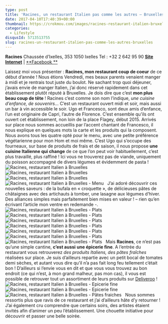 ```yaml
---
type: post
title: 'Racines, un restaurant Italien pas comme les autres – Bruxelles'
date: 2017-04-10T17:40:39+00:00
thumbnail: https://crokmou.com/images/racines-restaurant-italien-bruxelles-crokmou-blog-cuisine-voyage-1-6.jpg
categories:
  - Lifestyle
disqusId: 5713513755
slug: racines-un-restaurant-italien-pas-comme-les-autres-bruxelles
---
```


**Racines**
Chaussée d’Ixelles, 353
1050 Ixelles
Tel : +32 2 642 95 90
[**Site Internet**](http://www.racinesbruxelles.com/) | [**Facebook **](https://www.facebook.com/racines.gastronomia)

Laissez moi vous présenter : **Racines, mon restaurant coup de coeur** de ce début d’année ! Nous étions Vendredi, mes beaux parents venaient manger à midi et je rentrais tout juste du boulot. Ne sachant trop quoi déjeuner, j’avais envie de manger Italien, j’ai donc réservé rapidement dans cet établissement plutôt réputé à Bruxelles. Je dois dire que c’est **mon plus beau coup de tête** ! Racines c’est comme son nom l’indique, _une cuisine d’enfance, de souvenirs_… C’est un restaurant ouvert midi et soir, mais aussi un bar à vin accessible le soir. Ugo et Francesco, sont deux amis d’enfance, l’un est originaire de Capri, l’autre de Florence. C’est ensemble qu’ils ont ouvert cet établissement, non loin de la place Flagey, début 2015. Arrivés sur place nous sommes accueillis par l’accent chantant de Francesco, il nous explique en quelques mots la carte et les produits qui la composent. Nous avons tous les quatre opté pour le menu, avec une petite préférence végétarienne pour mon Hom et moi même. C’est Ugo qui s’occupe des fourneaux, sur base de produits de frais et de saison, il nous propose **une cuisine Italienne qui change** de ce que l’on peut voir habituellement, c’est plus travaillé, plus raffiné ! Ici vous ne trouverez pas de viande, uniquement du poisson accompagné de divers légumes et évidemment de pasta !   ![Racines, restaurant Italien à Bruxelles](http://www.crokmou.com/wp-content/uploads/2017/03/racines-restaurant-italien-bruxelles-crokmou-blog-cuisine-voyage-1-16.jpg "Racines, restaurant Italien à Bruxelles") ![Racines, restaurant Italien à Bruxelles](http://www.crokmou.com/wp-content/uploads/2017/03/racines-restaurant-italien-bruxelles-crokmou-blog-cuisine-voyage-1-1.jpg "Racines, restaurant Italien à Bruxelles")![Racines, restaurant Italien à Bruxelles](http://www.crokmou.com/wp-content/uploads/2017/03/racines-restaurant-italien-bruxelles-crokmou-blog-cuisine-voyage-1-23.jpg "Racines, restaurant Italien à Bruxelles")![Racines, restaurant Italien à Bruxelles - Menu](http://www.crokmou.com/wp-content/uploads/2017/03/racines-restaurant-italien-bruxelles-crokmou-blog-cuisine-voyage-1-2.jpg "Racines, restaurant Italien à Bruxelles - Menu")   J’ai adoré découvrir ces nouvelles saveurs : de la bufala en « croquette », de délicieuses pâtes de châtaignes avec des artichauts à tomber, une lasagne aux légumes d’hiver. Des alliances simples mais parfaitement bien mises en valeur ! – rien qu’en écrivant l’article mon ventre en redemande -.   ![Racines, restaurant Italien à Bruxelles - Plats](http://www.crokmou.com/wp-content/uploads/2017/03/racines-restaurant-italien-bruxelles-crokmou-blog-cuisine-voyage-1-4.jpg "Racines, restaurant Italien à Bruxelles - Plats") ![Racines, restaurant Italien à Bruxelles - Plats](http://www.crokmou.com/wp-content/uploads/2017/03/racines-restaurant-italien-bruxelles-crokmou-blog-cuisine-voyage-1-10.jpg "Racines, restaurant Italien à Bruxelles - Plats") ![Racines, restaurant Italien à Bruxelles - Plats](http://www.crokmou.com/wp-content/uploads/2017/03/racines-restaurant-italien-bruxelles-crokmou-blog-cuisine-voyage-1-11.jpg "Racines, restaurant Italien à Bruxelles - Plats") ![Racines, restaurant Italien à Bruxelles - Plats](http://www.crokmou.com/wp-content/uploads/2017/03/racines-restaurant-italien-bruxelles-crokmou-blog-cuisine-voyage-1-15.jpg "Racines, restaurant Italien à Bruxelles - Plats") ![Racines, restaurant Italien à Bruxelles - Plats](http://www.crokmou.com/wp-content/uploads/2017/03/racines-restaurant-italien-bruxelles-crokmou-blog-cuisine-voyage-1-14.jpg "Racines, restaurant Italien à Bruxelles - Plats") ![Racines, restaurant Italien à Bruxelles - Plats](http://www.crokmou.com/wp-content/uploads/2017/03/racines-restaurant-italien-bruxelles-crokmou-blog-cuisine-voyage-1-13.jpg "Racines, restaurant Italien à Bruxelles - Plats")![Racines, restaurant Italien à Bruxelles - Plats](http://www.crokmou.com/wp-content/uploads/2017/03/racines-restaurant-italien-bruxelles-crokmou-blog-cuisine-voyage-1-19.jpg "Racines, restaurant Italien à Bruxelles - Plats")   Mais **Racines**, ce n’est pas qu’une simple cantine, **c’est aussi** **une épicerie fine**. A l’entrée du restaurant vous retrouverez _des produits Italiens, des pâtes fraîches_ réalisées sur place. Je suis d’ailleurs repartie avec un petit bocal de tomates demi sèches, et autant vous dire qu’il n’a pas fait long feu tellement c’était bon ! D’ailleurs si l’envie vous en dit et que vous vous trouvez au bon endroit (ce qui n’est, à mon grand malheur, pas mon cas), il vous est possible de retrouver tout un assortiment de leurs produits sur [Deliveroo](https://deliveroo.be/fr/menu/brussels/flagey/racines) !   ![Racines, restaurant Italien à Bruxelles - Epicerie fine](http://www.crokmou.com/wp-content/uploads/2017/03/racines-restaurant-italien-bruxelles-crokmou-blog-cuisine-voyage-1-24.jpg "Racines, restaurant Italien à Bruxelles - Epicerie fine")![Racines, restaurant Italien à Bruxelles - Epicerie fine](http://www.crokmou.com/wp-content/uploads/2017/03/racines-restaurant-italien-bruxelles-crokmou-blog-cuisine-voyage-1-8.jpg "Racines, restaurant Italien à Bruxelles - Epicerie fine")![Racines, restaurant Italien à Bruxelles - Pâtes fraiches](http://www.crokmou.com/wp-content/uploads/2017/03/racines-restaurant-italien-bruxelles-crokmou-blog-cuisine-voyage-1-7.jpg "Racines, restaurant Italien à Bruxelles - Pâtes fraiches")   Nous sommes ressortis plus que ravis de ce restaurant et j’ai d’ailleurs hâte d’y retourner ! J’ai également cru comprendre que certains soirs, des artistes étaient invités afin d’animer un peu l’établissement. Une chouette initiative pour découvrir et passer une belle soirée.